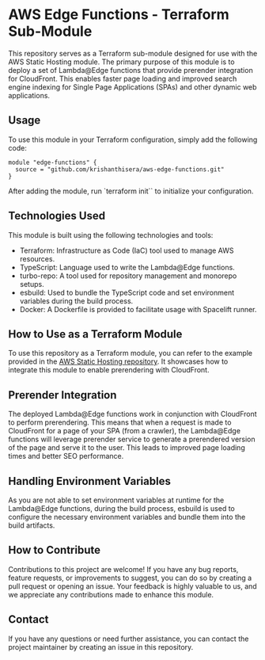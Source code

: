 # AWS Edge Functions - Terraform Sub-Module

This repository serves as a Terraform sub-module designed for use with the AWS Static Hosting module. The primary purpose of this module is to deploy a set of Lambda@Edge functions that provide prerender integration for CloudFront. This enables faster page loading and improved search engine indexing for Single Page Applications (SPAs) and other dynamic web applications.

## Usage

To use this module in your Terraform configuration, simply add the following code:

```hcl
module "edge-functions" {
  source = "github.com/krishanthisera/aws-edge-functions.git"
}
```

After adding the module, run `terraform init`` to initialize your configuration.

## Technologies Used

This module is built using the following technologies and tools:

- Terraform: Infrastructure as Code (IaC) tool used to manage AWS resources.
- TypeScript: Language used to write the Lambda@Edge functions.
- turbo-repo: A tool used for repository management and monorepo setups.
- esbuild: Used to bundle the TypeScript code and set environment variables during the build process.
- Docker: A Dockerfile is provided to facilitate usage with Spacelift runner.

## How to Use as a Terraform Module

To use this repository as a Terraform module, you can refer to the example provided in the [AWS Static Hosting repository](https://github.com/krishanthisera/aws-static-hosting/tree/main). It showcases how to integrate this module to enable prerendering with CloudFront.

## Prerender Integration

The deployed Lambda@Edge functions work in conjunction with CloudFront to perform prerendering. This means that when a request is made to CloudFront for a page of your SPA (from a crawler), the Lambda@Edge functions will leverage prerender service to generate a prerendered version of the page and serve it to the user. This leads to improved page loading times and better SEO performance.

## Handling Environment Variables

As you are not able to set environment variables at runtime for the Lambda@Edge functions, during the build process, esbuild is used to configure the necessary environment variables and bundle them into the build artifacts.

## How to Contribute

Contributions to this project are welcome! If you have any bug reports, feature requests, or improvements to suggest, you can do so by creating a pull request or opening an issue. Your feedback is highly valuable to us, and we appreciate any contributions made to enhance this module.

## Contact

If you have any questions or need further assistance, you can contact the project maintainer by creating an issue in this repository.
